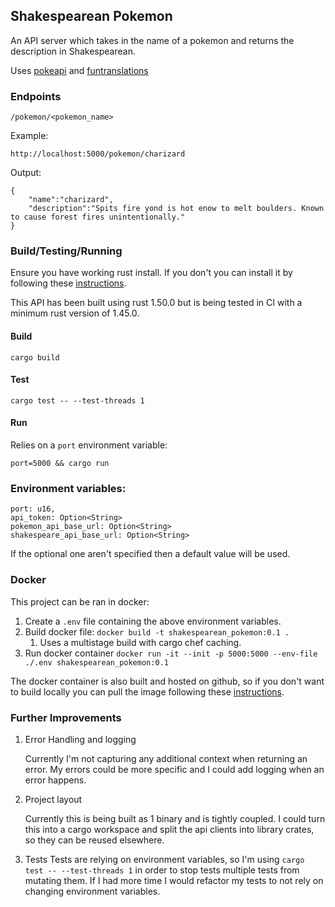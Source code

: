 ## Shakespearean Pokemon
An API server which takes in the name of a pokemon and returns the description in Shakespearean.

Uses [pokeapi](https://pokeapi.co/) and [funtranslations](https://funtranslations.com/api/shakespeare)

### Endpoints
```
/pokemon/<pokemon_name>
```
Example:
```
http://localhost:5000/pokemon/charizard
```
Output:
```
{
	"name":"charizard",
	"description":"Spits fire yond is hot enow to melt boulders. Known to cause forest fires unintentionally."
}
```


### Build/Testing/Running
Ensure you have working rust install. If you don't you can install it by following these [instructions](https://www.rust-lang.org/tools/install).

This API has been built using rust 1.50.0 but is being tested in CI with a minimum rust version of 1.45.0.

#### Build
```
cargo build
```
#### Test
```
cargo test -- --test-threads 1
```
#### Run
Relies on a `port` environment variable:
```
port=5000 && cargo run
```

### Environment variables:
```
port: u16,
api_token: Option<String>
pokemon_api_base_url: Option<String>
shakespeare_api_base_url: Option<String>
```
If the optional one aren't specified then a default value will be used.

### Docker
This project can be ran in docker:
1. Create a `.env` file containing the above environment variables.
2. Build docker file: `docker build -t shakespearean_pokemon:0.1 .`
   1. Uses a multistage build with cargo chef caching.
3. Run docker container `docker run -it --init -p 5000:5000 --env-file ./.env shakespearean_pokemon:0.1`

The docker container is also built and hosted on github, so if you don't want to build locally you can pull the image following these [instructions](https://github.com/jdon/shakespearean_pokemon/packages/666939).

### Further Improvements
1. Error Handling and logging
   
   Currently I'm not capturing any additional context when returning an error.
   My errors could be more specific and I could add logging when an error happens.

2. Project layout
   
   Currently this is being built as 1 binary and is tightly coupled. I could turn this into a cargo workspace and split the api clients into library crates, so they can be reused elsewhere.
3. Tests
   Tests are relying on environment variables, so I'm using `cargo test -- --test-threads 1` in order to stop tests multiple tests from mutating them. If I had more time I would refactor my tests to not rely on changing environment variables.